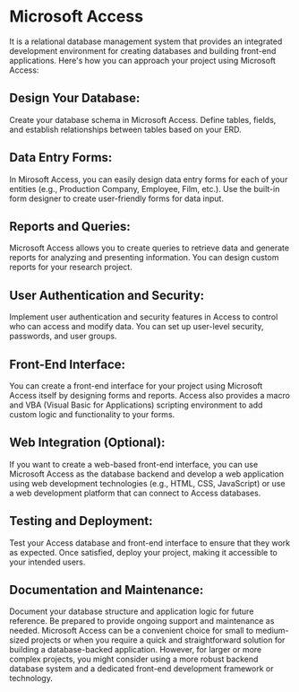 # Microsoft Access 

It is a relational database management system that provides an integrated development environment for creating databases and building front-end applications. Here's how you can approach your project using Microsoft Access:

## Design Your Database:
Create your database schema in Microsoft Access. Define tables, fields, and establish relationships between tables based on your ERD.

## Data Entry Forms:
In Mirosoft Access, you can easily design data entry forms for each of your entities (e.g., Production Company, Employee, Film, etc.). Use the built-in form designer to create user-friendly forms for data input.

## Reports and Queries:
Microsoft Access allows you to create queries to retrieve data and generate reports for analyzing and presenting information. You can design custom reports for your research project.

## User Authentication and Security:
Implement user authentication and security features in Access to control who can access and modify data. You can set up user-level security, passwords, and user groups.

## Front-End Interface:
You can create a front-end interface for your project using Microsoft Access itself by designing forms and reports. Access also provides a macro and VBA (Visual Basic for Applications) scripting environment to add custom logic and functionality to your forms.

## Web Integration (Optional):
If you want to create a web-based front-end interface, you can use Microsoft Access as the database backend and develop a web application using web development technologies (e.g., HTML, CSS, JavaScript) or use a web development platform that can connect to Access databases.

## Testing and Deployment:
Test your Access database and front-end interface to ensure that they work as expected. Once satisfied, deploy your project, making it accessible to your intended users.

## Documentation and Maintenance:
Document your database structure and application logic for future reference. Be prepared to provide ongoing support and maintenance as needed.
Microsoft Access can be a convenient choice for small to medium-sized projects or when you require a quick and straightforward solution for building a database-backed application. However, for larger or more complex projects, you might consider using a more robust backend database system and a dedicated front-end development framework or technology.